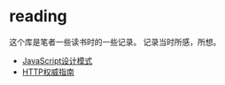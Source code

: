 # reading
这个库是笔者一些读书时的一些记录。 记录当时所感，所想。
 * [JavaScript设计模式](JavaScript设计模式/README.md)
 * [HTTP权威指南](HTTP权威指南/README.md)